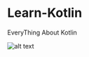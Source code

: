 # Learn-Kotlin
EveryThing About Kotlin

![alt text](https://cdn-images-1.medium.com/max/1200/1*FNakkrty3kjOvNU8m5iQfw.png)
